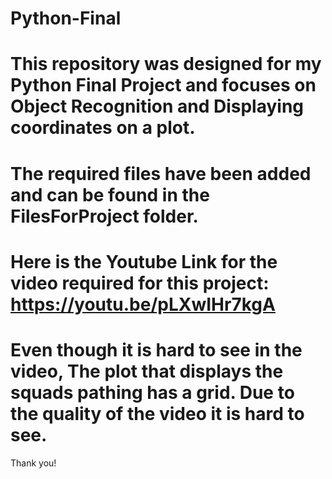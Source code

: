 # Python-Final
# This repository was designed for my Python Final Project and focuses on Object Recognition and Displaying coordinates on a plot. 
# The required files have been added and can be found in the FilesForProject folder. 
# Here is the Youtube Link for the video required for this project: https://youtu.be/pLXwIHr7kgA
# Even though it is hard to see in the video, The plot that displays the squads pathing has a grid. Due to the quality of the video it is hard to see.
Thank you!
